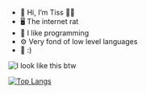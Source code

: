 - 👋 Hi, I’m Tiss 🧀🐀
- 🖥️ The internet rat
- 🤖 I like programming
- ⚙️ Very fond of low level languages
- 🙂 :)

![I look like this btw](https://steamuserimages-a.akamaihd.net/ugc/1018318651158994702/ACF9899993ECDCC17AB0316425C1926138F0BE99/?imw=700&imh=390&ima=fit&impolicy=Letterbox&imcolor=%23000000&letterbox=true)

[![Top Langs](https://github-readme-stats.vercel.app/api/top-langs/?username=tisstherat&layout=donut)](https://github.com/tisstherat/github-readme-stats)
<!---
tisstherat/tisstherat is a ✨ special ✨ repository because its `README.md` (this file) appears on your GitHub profile.
You can click the Preview link to take a look at your changes.
--->
